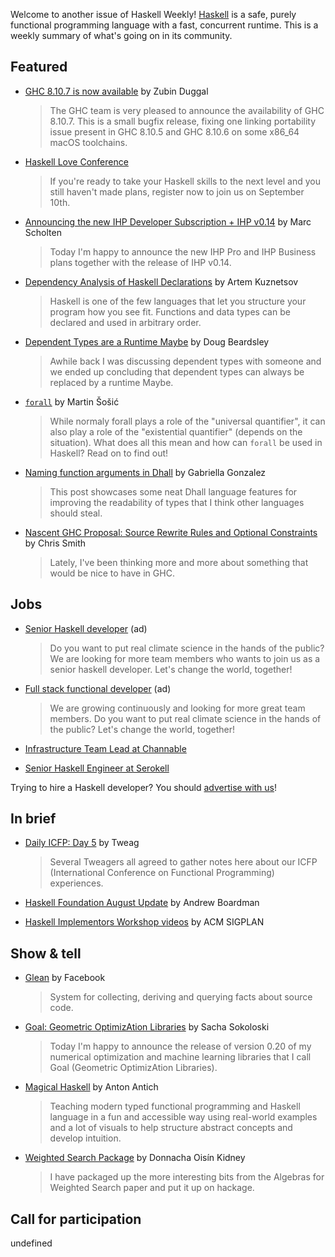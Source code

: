 Welcome to another issue of Haskell Weekly!
[Haskell](https://www.haskell.org) is a safe, purely functional programming language with a fast, concurrent runtime.
This is a weekly summary of what's going on in its community.

## Featured

-   [GHC 8.10.7 is now available](https://www.haskell.org/ghc/blog/20210827-ghc-8.10.7-released.html) by Zubin Duggal
    > The GHC team is very pleased to announce the availability of GHC 8.10.7. This is a small bugfix release, fixing one linking portability issue present in GHC 8.10.5 and GHC 8.10.6 on some x86_64 macOS toolchains.

<!-- 2021-08-26 through 2021-09-09 -->
-   [Haskell Love Conference](https://haskell.love)
    > If you're ready to take your Haskell skills to the next level and you still haven't made plans, register now to join us on September 10th.

-   [Announcing the new IHP Developer Subscription + IHP v0.14](https://ihp.digitallyinduced.com/blog/6392ad84-e96a-46ce-9ab5-1d9523d48b23-announcing-the-new-ihp-developer-subscription-ihp-v0-14) by Marc Scholten
    > Today I'm happy to announce the new IHP Pro and IHP Business plans together with the release of IHP v0.14.

-   [Dependency Analysis of Haskell Declarations](https://serokell.io/blog/dependency-analysis-haskell) by Artem Kuznetsov
    > Haskell is one of the few languages that let you structure your program how you see fit. Functions and data types can be declared and used in arbitrary order.

-   [Dependent Types are a Runtime Maybe](https://softwaresimply.blogspot.com/2021/08/dependent-types-are-runtime-maybe.html) by Doug Beardsley
    > Awhile back I was discussing dependent types with someone and we ended up concluding that dependent types can always be replaced by a runtime Maybe.

-   [`forall`](https://github.com/wasp-lang/haskell-handbook/blob/c642dd2e51d7d7612526156b20e75a3ba4ab9f1a/forall.md) by Martin Šošić
    > While normaly forall plays a role of the "universal quantifier", it can also play a role of the "existential quantifier" (depends on the situation). What does all this mean and how can `forall` be used in Haskell? Read on to find out!

-   [Naming function arguments in Dhall](https://www.haskellforall.com/2021/08/naming-function-arguments-in-dhall.html) by Gabriella Gonzalez
    > This post showcases some neat Dhall language features for improving the readability of types that I think other languages should steal.

-   [Nascent GHC Proposal: Source Rewrite Rules and Optional Constraints](https://cdsmithus.medium.com/nascent-ghc-proposal-source-rewrite-rules-and-optional-constraints-810a2f6051eb) by Chris Smith
    > Lately, I've been thinking more and more about something that would be nice to have in GHC.

## Jobs

<!-- 2021-08-19 through 2021-10-07 -->
-   [Senior Haskell developer](https://careers.carboncloud.com/jobs/1293869-senior-haskell-developer) (ad)
    > Do you want to put real climate science in the hands of the public? We are looking for more team members who wants to join us as a senior haskell developer. Let's change the world, together!

<!-- 2021-08-19 through 2021-10-07 -->
-   [Full stack functional developer](https://careers.carboncloud.com/jobs/935115-on-site-developer-functional-programming) (ad)
    > We are growing continuously and looking for more great team members. Do you want to put real climate science in the hands of the public? Let's change the world, together!

-   [Infrastructure Team Lead at Channable](https://jobs.channable.com/o/infrastructure-team-lead-haskell)

-   [Senior Haskell Engineer at Serokell](https://serokell.io/blog/hiring-senior-haskell-engineer)

Trying to hire a Haskell developer?
You should [advertise with us](https://haskellweekly.news/advertising.html)!

## In brief

-   [Daily ICFP: Day 5](https://www.tweag.io/blog/2021-08-30-icfp5/) by Tweag
    > Several Tweagers all agreed to gather notes here about our ICFP (International Conference on Functional Programming) experiences.

-   [Haskell Foundation August Update](https://discourse.haskell.org/t/haskell-foundation-august-update/3006?u=taylorfausak) by Andrew Boardman

-   [Haskell Implementors Workshop videos](https://www.youtube.com/playlist?list=PLyrlk8Xaylp6_QTmXGuRe3lShaRGaMtgc) by ACM SIGPLAN

## Show & tell

-   [Glean](https://glean.software) by Facebook
    > System for collecting, deriving and querying facts about source code.

-   [Goal: Geometric OptimizAtion Libraries](https://np.reddit.com/r/haskell/comments/pf5fuw/ann_goal_geometric_optimization_libraries/) by Sacha Sokoloski
    > Today I'm happy to announce the release of version 0.20 of my numerical optimization and machine learning libraries that I call Goal (Geometric OptimizAtion Libraries).

-   [Magical Haskell](https://leanpub.com/magicalhaskell) by Anton Antich
    > Teaching modern typed functional programming and Haskell language in a fun and accessible way using real-world examples and a lot of visuals to help structure abstract concepts and develop intuition.

-   [Weighted Search Package](https://doisinkidney.com/posts/2021-08-29-weighted-search-package.html) by Donnacha Oisín Kidney
    > I have packaged up the more interesting bits from the Algebras for Weighted Search paper and put it up on hackage.

## Call for participation

undefined
